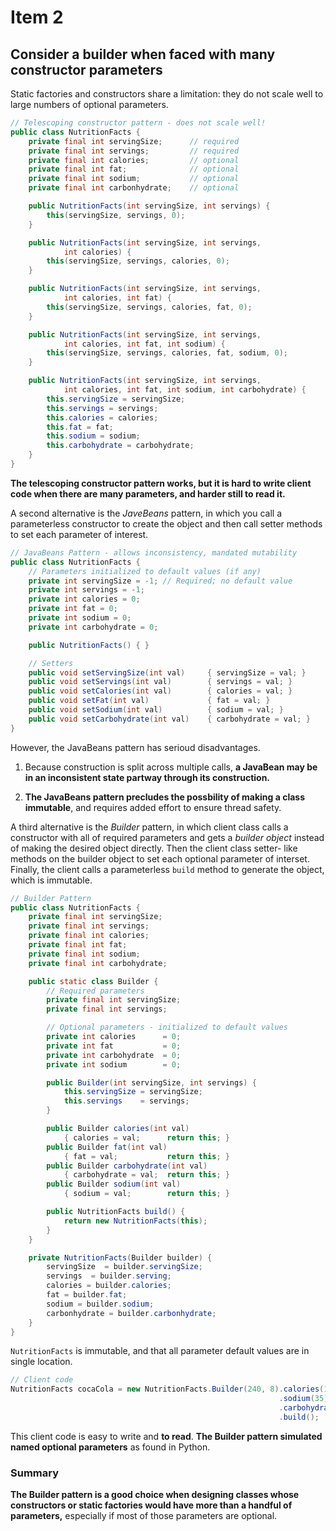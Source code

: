 # Item 2

## Consider a builder when faced with many constructor parameters

Static factories and constructors share a limitation: they do not scale 
well to large numbers of optional parameters.

```java
// Telescoping constructor pattern - does not scale well!
public class NutritionFacts {
    private final int servingSize;      // required
    private final int servings;         // required
    private final int calories;         // optional
    private final int fat;              // optional
    private final int sodium;           // optional
    private final int carbonhydrate;    // optional

    public NutritionFacts(int servingSize, int servings) {
        this(servingSize, servings, 0);
    }

    public NutritionFacts(int servingSize, int servings,
            int calories) {
        this(servingSize, servings, calories, 0);
    }

    public NutritionFacts(int servingSize, int servings,
            int calories, int fat) {
        this(servingSize, servings, calories, fat, 0);
    }

    public NutritionFacts(int servingSize, int servings,
            int calories, int fat, int sodium) {
        this(servingSize, servings, calories, fat, sodium, 0);
    }

    public NutritionFacts(int servingSize, int servings,
            int calories, int fat, int sodium, int carbohydrate) {
        this.servingSize = servingSize;
        this.servings = servings;
        this.calories = calories;
        this.fat = fat;
        this.sodium = sodium;
        this.carbohydrate = carbohydrate;
    }
}
```

**The telescoping constructor pattern works, but it is hard to write 
client code when there are many parameters, and harder still to read it.**

A second alternative is the *JaveBeans* pattern, in which you call a 
parameterless constructor to create the object and then call setter methods 
to set each parameter of interest.

```java
// JavaBeans Pattern - allows inconsistency, mandated mutability
public class NutritionFacts {
    // Parameters initialized to default values (if any)
    private int servingSize = -1; // Required; no default value
    private int servings = -1;
    private int calories = 0;
    private int fat = 0;
    private int sodium = 0;
    private int carbohydrate = 0;

    public NutritionFacts() { }

    // Setters
    public void setServingSize(int val)     { servingSize = val; }
    public void setServings(int val)        { servings = val; }
    public void setCalories(int val)        { calories = val; }
    public void setFat(int val)             { fat = val; }
    public void setSodium(int val)          { sodium = val; }
    public void setCarbohydrate(int val)    { carbohydrate = val; }
}
```

However, the JavaBeans pattern has serioud disadvantages.

1. Because construction is split across multiple calls, **a JavaBean may be 
in an inconsistent state partway through its construction.**

2. **The JavaBeans pattern precludes the possbility of making a class 
immutable**, and requires added effort to ensure thread safety.

A third alternative is the *Builder* pattern, in which client class calls a 
constructor with all of required parameters and gets a *builder object* 
instead of making the desired object directly. Then the client class setter-
like methods on the builder object to set each optional parameter of interset. 
Finally, the client calls a parameterless `build` method to generate the 
object, which is immutable.

```java
// Builder Pattern
public class NutritionFacts {
    private final int servingSize;
    private final int servings;
    private final int calories;
    private final int fat;
    private final int sodium;
    private final int carbohydrate;

    public static class Builder {
        // Required parameters
        private final int servingSize;
        private final int servings;

        // Optional parameters - initialized to default values
        private int calories      = 0;
        private int fat           = 0;
        private int carbohydrate  = 0;
        private int sodium        = 0;

        public Builder(int servingSize, int servings) {
            this.servingSize = servingSize;
            this.servings    = servings;
        }

        public Builder calories(int val)
            { calories = val;      return this; }
        public Builder fat(int val)
            { fat = val;           return this; }
        public Builder carbohydrate(int val)
            { carbohydrate = val;  return this; }
        public Builder sodium(int val)
            { sodium = val;        return this; }

        public NutritionFacts build() {
            return new NutritionFacts(this);
        }
    }

    private NutritionFacts(Builder builder) {
        servingSize  = builder.servingSize;
        servings  = builder.serving;
        calories = builder.calories;
        fat = builder.fat;
        sodium = builder.sodium;
        carbonhydrate = builder.carbonhydrate;
    }
}
```

`NutritionFacts` is immutable, and that all parameter default values are in 
single location.

```java
// Client code
NutritionFacts cocaCola = new NutritionFacts.Builder(240, 8).calories(100)
                                                            .sodium(35)
                                                            .carbohydrate(27)
                                                            .build();
```

This client code is easy to write and **to read**. **The Builder pattern 
simulated named optional parameters** as found in Python.

### Summary
**The Builder pattern is a good choice when designing classes whose 
constructors or static factories would have more than a handful of 
parameters,** especially if most of those parameters are optional.
